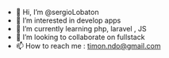 - 👋 Hi, I’m @sergioLobaton
- 👀 I’m interested in  develop apps
- 🌱 I’m currently learning  php, laravel , JS  
- 💞️ I’m looking to collaborate on  fullstack
- 📫 How to reach me : timon.ndo@gmail.com 

<!---
sergioLobaton/sergioLobaton is a ✨ special ✨ repository because its `README.md` (this file) appears on your GitHub profile.
You can click the Preview link to take a look at your changes.
--->
